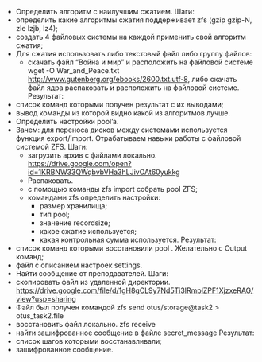 
* Определить алгоритм с наилучшим сжатием.
Шаги:
* определить какие алгоритмы сжатия поддерживает zfs (gzip gzip-N, zle lzjb, lz4);
* создать 4 файловых системы на каждой применить свой алгоритм сжатия;
* Для сжатия использовать либо текстовый файл либо группу файлов:
   * скачать файл “Война и мир” и расположить на файловой системе wget -O War_and_Peace.txt http://www.gutenberg.org/ebooks/2600.txt.utf-8, либо скачать файл ядра распаковать и расположить на файловой системе.
Результат:
* список команд которыми получен результат с их выводами;
* вывод команды из которой видно какой из алгоритмов лучше.
* Определить настройки pool’a.
* Зачем: для переноса дисков между системами используется функция export/import. Отрабатываем навыки работы с файловой системой ZFS.
Шаги:
    * загрузить архив с файлами локально. https://drive.google.com/open?id=1KRBNW33QWqbvbVHa3hLJivOAt60yukkg
    * Распаковать.
    * с помощью команды zfs import собрать pool ZFS;
    * командами zfs определить настройки:
        * размер хранилища;
        * тип pool;
        * значение recordsize;
        * какое сжатие используется;
        * какая контрольная сумма используется.
Результат:
* список команд которыми восстановили pool . Желательно с Output команд;
* файл с описанием настроек settings.
* Найти сообщение от преподавателей.
Шаги:
* скопировать файл из удаленной директории. https://drive.google.com/file/d/1gH8gCL9y7Nd5Ti3IRmplZPF1XjzxeRAG/view?usp=sharing
* Файл был получен командой zfs send otus/storage@task2 > otus_task2.file
* восстановить файл локально. zfs receive
* найти зашифрованное сообщение в файле secret_message
Результат:
* список шагов которыми восстанавливали;
* зашифрованное сообщение.